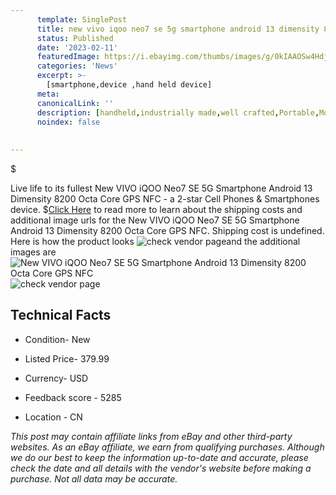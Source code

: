 ```yaml
---
      template: SinglePost
      title: new vivo iqoo neo7 se 5g smartphone android 13 dimensity 8200 octa core gps nfc
      status: Published
      date: '2023-02-11'
      featuredImage: https://i.ebayimg.com/thumbs/images/g/0kIAAOSw4Hdjmo7B/s-l225.jpg
      categories: 'News'
      excerpt: >-
        [smartphone,device ,hand held device]
      meta:
      canonicalLink: ''
      description: [handheld,industrially made,well crafted,Portable,Mobile,Compact,Convenient,Lightweight,Maneuverable,Man-portable,Miniature,Carriable,Hand-held,Light,Holdable,Transportable,Mobile device,Pocket-sized,On-the-go,Wireless,Cordless,Compact size,Convenient size, smartphone,device ,hand held device]
      noindex: false
      
        
---
```

$

Live life to its fullest New VIVO iQOO Neo7 SE 5G Smartphone Android 13 Dimensity 8200 Octa Core GPS NFC - a 2-star Cell Phones & Smartphones device.
$[Click Here](https://www.ebay.com/itm/185699037706?hash=item2b3c86720a%3Ag%3A0kIAAOSw4Hdjmo7B&mkevt=1&mkcid=1&mkrid=711-53200-19255-0&campid=%253CePNCampaignId%253E&customid=%253CreferenceId%253E&toolid=10049) to read more to learn about the shipping costs and additional image urls for the New VIVO iQOO Neo7 SE 5G Smartphone Android 13 Dimensity 8200 Octa Core GPS NFC. Shipping cost is undefined. Here is how the product looks ![check vendor page](https://i.ebayimg.com/thumbs/images/g/0kIAAOSw4Hdjmo7B/s-l225.jpg)and the additional images are![New VIVO iQOO Neo7 SE 5G Smartphone Android 13 Dimensity 8200 Octa Core GPS NFC](https://i.ebayimg.com/images/g/0kIAAOSw4Hdjmo7B/s-l960.jpg)![check vendor page](https://origin-galleryplus.ebayimg.com/ws/web/185699037706_2_0_1/225x225.jpg,https://origin-galleryplus.ebayimg.com/ws/web/185699037706_3_0_1/225x225.jpg,https://origin-galleryplus.ebayimg.com/ws/web/185699037706_4_0_1/225x225.jpg,https://origin-galleryplus.ebayimg.com/ws/web/185699037706_5_0_1/225x225.jpg,https://origin-galleryplus.ebayimg.com/ws/web/185699037706_6_0_1/225x225.jpg,https://origin-galleryplus.ebayimg.com/ws/web/185699037706_7_0_1/225x225.jpg)



 ## Technical Facts 



     
      

 - Condition- New 


      

 - Listed Price- 379.99 


      

 - Currency- USD 


      

 - Feedback score - 5285 


      

 - Location - CN 


      
      

 *_This post may contain affiliate links from eBay and other third-party websites. As an eBay affiliate, we earn from qualifying purchases. Although we do our best to keep the information up-to-date and accurate, please check the date and all details with the vendor's website before making a purchase. Not all data may be accurate._*






